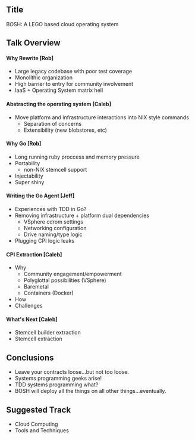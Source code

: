 ## Title
BOSH: A LEGO based cloud operating system

## Talk Overview

#### Why Rewrite [Rob]
 - Large legacy codebase with poor test coverage
 - Monolithic organization
 - High barrier to entry for community involvement
 - IaaS + Operating System matrix hell

#### Abstracting the operating system [Caleb]
 - Move platform and infrastructure interactions into NIX style commands
   * Separation of concerns
   * Extensibility (new blobstores, etc)

#### Why Go [Rob]
 - Long running ruby proccess and memory pressure
 - Portability
   * non-NIX stemcell support
 - Injectability
 - Super shiny

#### Writing the Go Agent [Jeff]
 - Experiences with TDD in Go?
 - Removing infrastructure + platform dual dependencies
   * VSphere cdrom settings
   * Networking configuration
   * Drive naming/type logic
 - Plugging CPI logic leaks

#### CPI Extraction [Caleb]
 - Why
   * Community engagement/empowerment
   * Polyglottal possibilities (VSphere)
   * Baremetal
   * Containers (Docker)
 - How
 - Challenges

#### What's Next [Caleb]
 - Stemcell builder extraction
 - Stemcell extraction

## Conclusions
 - Leave your contracts loose...but not too loose.
 - Systems programming geeks arise!
 - TDD systems programming what?
 - BOSH will deploy all the things on all other things...eventually.

## Suggested Track
 - Cloud Computing
 - Tools and Techniques

